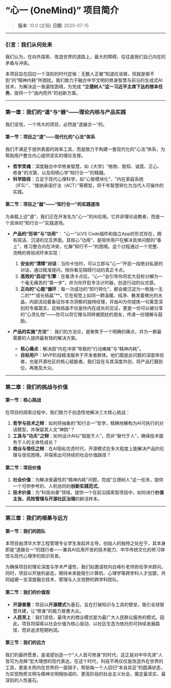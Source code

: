 # “心一 (OneMind)” 项目简介

> **版本**: 10.0 (定稿)
> **日期**: 2025-07-15

---

### **引言：我们从何处来**

我们认为，在向外探索、改造世界的道路上，最大的障碍，往往是我们自己内在的矛盾与冲突。

本项目旨在回应一个深刻的时代症候：无数人正被“知道应该做，但就是做不到”的“精神内耗”所困扰。我们致力于融合中华文明的修身智慧与前沿的生成式AI技术，为解决这一普遍性困境，为完成 **“立德树人”这一习近平主席下达的根本任务**，提供一个“由内而外”的创新方案。

---

### **第一章：我们的“道”与“器”——理论内核与产品实践**

我们坚信，一个伟大的项目，必然是“道器合一”的。

#### **第一节：项目之“道”——现代化的“心法”体系**

我们不满足于提供表面的效率工具，而是致力于构建一套现代化的“心法”体系，为帮助用户整合内心提供坚实的理论支撑。

*   **哲学灵魂**：深度融合中华修身智慧，如《大学》“格物、致知、诚意、正心、修身”的次第，以及阳明心学“知行合一”的精髓。
*   **科学路径**：立足于现代心理科学，如“心智模块化”、“内在家庭系统（IFS）”、“接纳承诺疗法（ACT）”等模型，将千年智慧转化为当代人可操作的实践。

#### **第二节：项目之“器”——“知行合一”的实践道场**

为承载上述“道”，我们正在开发名为“心一”的AI应用。它并非理论说教者，而是一个具体的“知行合一”实践道场。

*   **产品的“形体”与“功用”**：
    “心一”以VS Code插件和独立App的形式存在，拥有简洁、沉浸的交互界面。其核心“功用”，是陪伴用户在解决具体问题的“事上”，练习整合内在冲突，化解“知行不一”的困境。这个过程通过一个完整、流畅的体验闭环来实现：

    1.  **安全的“清障”对话**：当你卡住时，可以立即与“心一”开启一段绝对私密的对话，通过精准提问，陪你看见阻碍行动的真正卡点。
    2.  **高效的“启动”引擎**：在看清卡点后，“心一”会引导你将宏大目标分解为一个毫无痛苦的“第一步”，并为你开启专注计时器，创造行动的仪式感。
    3.  **正向的“心能”循环**：每一次成功的“知行转化”，都会被沉淀为一枚独一无二的**“成长结晶”**。它在视觉上如同一颗温暖、纯净、散发着微光的水晶，内部流动着象征你本次洞察的独特纹理，并由AI为你提炼一句寓意深刻的专属箴言。这枚结晶不仅是你内在成长的见证，更是一份可以被分享的“心灵礼物”——你可以将它赠与同样被困扰的朋友，传递一份理解与鼓励。

*   **产品的实施“方法”**：
    我们的方法论，是聚焦于一个明确的痛点，并为一群最需要的人提供最有效的解决方案。

    *   **核心痛点**：解决因“内在冲突”导致的“行动瘫痪”与“精神内耗”。
    *   **目标用户**：MVP阶段精准服务于开发者群体。他们既是此问题的深度体验者，也是开源社区的核心赋能者。我们旨在与其深度共创，将产品打磨到位，再推及大众。

---

### **第二章：我们的挑战与价值**

#### **第一节：核心挑战**

在项目的探索过程中，我们致力于创造性地解决三大核心挑战：

1.  **哲学与技术之辩**：如何将抽象的“知行合一”哲学，精确地解构为AI可执行的对话模型，并保留其人文“神韵”？
2.  **工具与“功夫”之辩**：如何设计AI以“赋能于人”，而非“替代于人”，确保技术服务于人的主体性成长？
3.  **商业与信任之辩**：在AI隐私忧虑时代，开源模式在多大程度上能解决产品的伦理与信任困境，并探索出可持续的社会价值路径？

#### **第二节：项目价值**

1.  **社会价值**：为解决普遍性的“精神内耗”问题，完成“立德树人”这一任务，提供一个可供参考的、人机协同的**创新实践范式**。
2.  **技术价值**：为“科技向善”领域，提供一个在前沿探索型项目中，如何进行**价值主张、风险管理与开源社区治理**的鲜活样本。

---

### **第三章：我们的根基与远方**

#### **第一节：我们的团队**

本项目由清华大学工程管理专业学生发起并主导。创始人的独特之处在于，其本身即是“道器合一”的践行者——兼具AI应用开发的技术能力、中华传统文化的修习体悟与现代心理学的知识背景。

为确保项目的理论深度与学术严谨性，我们拟邀请校内白峰杉老师担任学术顾问。同时，项目以开放的姿态，期待未来能吸引计算机、心理学等跨学科人才加盟，共同组建一支深度融合技术、管理与人文视野的跨学科团队。

#### **第二节：我们的价值观**

*   **开源普惠**：项目以**开源模式**为基石，旨在打破知识与工具的壁垒，吸引全球智慧共建，让“修身”的能力普惠大众。
*   **人民至上**：我们坚信，最伟大的商业模式是为最广大人民群众服务的模式。因此，项目将探索以社会价值为核心驱动、以社区生态为依托的可持续发展路径，而非追求短期利润。

#### **第三节：我们的远方**

我们的最终愿景，是渴望创造一个“人人皆可修身”的时代，这正是对中华先贤“人皆可为尧舜”宏大理想的现代表达。在这个时代，科技不再仅仅是改造外在世界的工具，更是关照内在世界的一面镜子，帮助每一个人回归“本自具足”的圆满状态，为实现物质文明与精神文明相协调的、更高阶段的社会主义社会，奠定最坚实、最深刻的人性基石。
